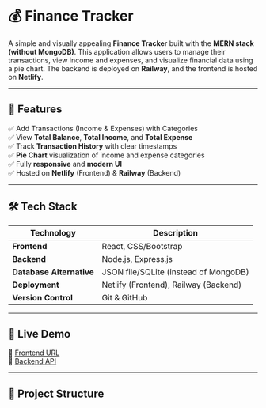 # 💰 Finance Tracker

A simple and visually appealing **Finance Tracker** built with the **MERN stack (without MongoDB)**. This application allows users to manage their transactions, view income and expenses, and visualize financial data using a pie chart. The backend is deployed on **Railway**, and the frontend is hosted on **Netlify**.

---

## 🌟 Features

✅ Add Transactions (Income & Expenses) with Categories\
✅ View **Total Balance**, **Total Income**, and **Total Expense**\
✅ Track **Transaction History** with clear timestamps\
✅ **Pie Chart** visualization of income and expense categories\
✅ Fully **responsive** and **modern UI**\
✅ Hosted on **Netlify** (Frontend) & **Railway** (Backend)

---

## 🛠️ Tech Stack

| Technology               | Description                           |
| ------------------------ | ------------------------------------- |
| **Frontend**             | React, CSS/Bootstrap                  |
| **Backend**              | Node.js, Express.js                   |
| **Database Alternative** | JSON file/SQLite (instead of MongoDB) |
| **Deployment**           | Netlify (Frontend), Railway (Backend) |
| **Version Control**      | Git & GitHub                          |

---

## 🚀 Live Demo

🔗 [Frontend URL](https://your-app.netlify.app)\
🔗 [Backend API](https://your-backend.onrailway.app)

---

## 📂 Project Structure


